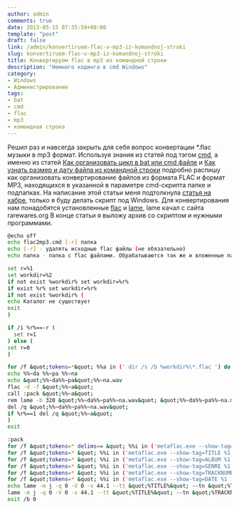 ```yaml
---
author: admin
comments: true
date: 2013-05-15 07:35:59+00:00
template: "post"
draft: false
link: /admin/konvertiruem-flac-v-mp3-iz-komandnoj-stroki
slug: konvertiruem-flac-v-mp3-iz-komandnoj-stroki
title: Конвертируем flac в mp3 из командной строки
description: "Немного кодинга в cmd Windows"
category:
- Windows
- Администрирование
tags:
- bat
- cmd
- flac
- mp3
- командная строка
---
```


Решил раз и навсегда закрыть для себя вопрос конвертации *.flac музыки в mp3 формат. Используя знания из статей под тэгом [cmd](/tag/cmd/), а именно из статей [Как организовать цикл в bat или cmd файле](/admin/kak-organizovat-cikl-v-batcmd-fajle/) и [Как узнать размер и дату файла из командной строки](/admin/kak-uznat-razmer-i-datu-fajla-iz-komandnoj-stroki/) подробно распишу как организовать конвертирование файлов из формата FLAC и формат MP3, находящихся в указанной в параметре cmd-скрипта папке и подпапках.
На написание этой статьи меня подтолкнула [статья на хабре](http://habrahabr.ru/post/148171/), только я буду делать скрипт под Windows.
Для конвертирования нам понадобятся установленные [flac](http://flac.sourceforge.net/) и [lame](http://lame.sourceforge.net/), lame качал с сайта rarewares.org
В конце статьи я выложу архив со скриптом и нужными программами.

```bash
@echo off
echo flac2mp3.cmd [-r] папка
echo [-r] - удалять исходные flac файлы (не обязательно)
echo папка - папка с flac файлами. Обрабатываются так же и вложенные папки. Папка с пробелами указывается в кавычках - &quot;папка&quot;

set r=%1
set workdir=%2
if not exist %workdir% set workdir=%r%
if exist %r% set workdir=%r%
if not exist %workdir% (
echo Каталог не существует
exit
)

if /i %r%==-r (
  set r=1 
) else (
set r=0
)

for /f &quot;tokens=*&quot; %%a in (' dir /s /b %workdir%\*.flac ') do (
echo %%~da %%~pa %%~na
echo &quot;%%~da%%~pa&quot;%%~na.wav
flac -d -f &quot;%%~a&quot;
call :pack &quot;%%~a&quot;
rem lame -b 320 &quot;%%~da%%~pa%%~na.wav&quot; &quot;%%~da%%~pa%%~na.mp3&quot;
del /q &quot;%%~da%%~pa%%~na.wav&quot;
if %r%==1 del /q &quot;%%~a&quot;
)
exit

:pack
for /f &quot;tokens=* delims== &quot; %%i in ('metaflac.exe --show-tag=ARTIST %1 ') do set %%i
for /f &quot;tokens=* &quot; %%i in ('metaflac.exe --show-tag=TITLE %1 ') do set %%i
for /f &quot;tokens=* &quot; %%i in ('metaflac.exe --show-tag=ALBUM %1 ') do set %%i
for /f &quot;tokens=* &quot; %%i in ('metaflac.exe --show-tag=GENRE %1 ') do set %%i
for /f &quot;tokens=* &quot; %%i in ('metaflac.exe --show-tag=TRACKNUMBER %1 ') do set %%i
for /f &quot;tokens=* &quot; %%i in ('metaflac.exe --show-tag=DATE %1 ') do set %%i
echo lame -m j -q 0 -V 0 -s 44.1 --tt &quot;%TITLE%&quot; --tn &quot;%TRACKNUMBER%&quot; --ta &quot;%ARTIST%&quot; --tl &quot;%ALBUM%&quot; --ty &quot;%DATE%&quot; --tg &quot;%GENRE%&quot; &quot;%~d1%~p1%~n1.wav&quot; &quot;%~d1%~p1%~n1.mp3&quot;
lame -m j -q 0 -V 0 -s 44.1 --tt &quot;%TITLE%&quot; --tn &quot;%TRACKNUMBER%&quot; --ta &quot;%ARTIST%&quot; --tl &quot;%ALBUM%&quot; --ty &quot;%DATE%&quot; --tg &quot;%GENRE%&quot; &quot;%~d1%~p1%~n1.wav&quot; &quot;%~d1%~p1%~n1.mp3&quot;
exit /b 0
```
